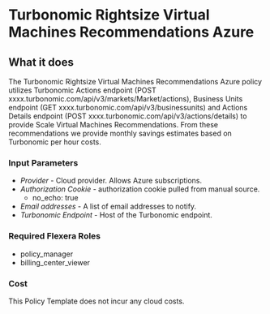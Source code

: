 # Turbonomic Rightsize Virtual Machines Recommendations Azure

## What it does

The Turbonomic Rightsize Virtual Machines Recommendations Azure policy utilizes Turbonomic Actions endpoint (POST xxxx.turbonomic.com/api/v3/markets/Market/actions), Business Units endpoint (GET xxxx.turbonomic.com/api/v3/businessunits) and Actions Details endpoint (POST xxxx.turbonomic.com/api/v3/actions/details) to provide Scale Virtual Machines Recommendations. From these recommendations we provide monthly savings estimates based on Turbonomic per hour costs.

### Input Parameters

- *Provider* - Cloud provider. Allows Azure subscriptions.
- *Authorization Cookie* - authorization cookie pulled from manual source.
  - no_echo: true
- *Email addresses* - A list of email addresses to notify.
- *Turbonomic Endpoint* - Host of the Turbonomic endpoint.

### Required Flexera Roles

- policy_manager
- billing_center_viewer

### Cost

This Policy Template does not incur any cloud costs.
